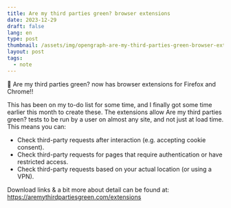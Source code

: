 ```yaml
---
title: Are my third parties green? browser extensions
date: 2023-12-29
draft: false
lang: en
type: post
thumbnail: /assets/img/opengraph-are-my-third-parties-green-browser-extensions.png
layout: post
tags:
  - note
---
```


🎉 Are my third parties green? now has browser extensions for Firefox and Chrome!!

This has been on my to-do list for some time, and I finally got some time earlier this month to create these. The extensions allow Are my third parties green? tests to be run by a user on almost any site, and not just at load time. This means you can:

- Check third-party requests after interaction (e.g. accepting cookie consent).
- Check third-party requests for pages that require authentication or have restricted access.
- Check third-party requests based on your actual location (or using a VPN).

Download links & a bit more about detail can be found at:
<https://aremythirdpartiesgreen.com/extensions>
